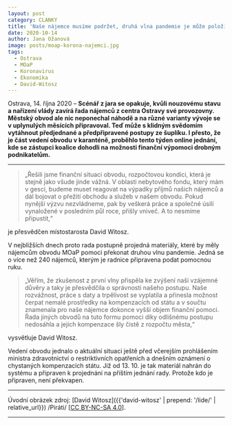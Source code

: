 ```yaml
---
layout: post
category: CLANKY
title: 'Naše nájemce musíme podržet, druhá vlna pandemie je může položit na lopatky'
date: 2020-10-14
author: Jana Ožanová
image: posts/moap-korona-najemci.jpg
tags:
  - Ostrava
  - MOaP
  - Koronavirus
  - Ekonomika
  - David-Witosz
---
```


Ostrava, 14. října 2020 – **Scénář z jara se opakuje, kvůli nouzovému stavu a nařízení vlády zavírá řada nájemců z centra Ostravy své provozovny. Městský obvod ale nic neponechal náhodě a na různé varianty vývoje se v uplynulých měsících připravoval. Teď může s klidným svědomím vytáhnout předjednané a předpřipravené postupy ze šuplíku. I přesto, že je část vedení obvodu v karanténě, proběhlo tento týden online jednání, kde se zástupci koalice dohodli na možnosti finanční výpomoci drobným podnikatelům.**

<hr />

> „Řešili jsme finanční situaci obvodu, rozpočtovou kondici, která je stejně jako všude jinde vážná. V oblasti nebytového fondu, který mám v gesci, budeme muset reagovat na výpadky příjmů našich nájemců a dál bojovat o přežití obchodu a služeb v našem obvodu. Pokud nynější výzvu nezvládneme, pak by veškerá práce a společné úsilí vynaložené v posledním půl roce, přišly vniveč. A to nesmíme připustit,“

je přesvědčen místostarosta David Witosz.

V nejbližších dnech proto rada postupně projedná materiály, které by měly nájemcům obvodu MOaP pomoci překonat druhou vlnu pandemie. Jedná se o více než 240 nájemců, kterým je radnice připravena podat pomocnou ruku.

> „Věřím, že zkušenost z první vlny přispěla ke zvýšení naší vzájemné důvěry a taky je přesvědčila o správnosti našeho postupu. Naše rozvážnost, práce s daty a trpělivost se vyplatila a přinesla možnost čerpat nemalé prostředky na kompenzacích od státu a v součtu znamenala pro naše nájemce dokonce vyšší objem finanční pomoci. Řada jiných obvodů na tuto formu pomoci díky odlišnému postupu nedosáhla a jejich kompenzace šly čistě z rozpočtu města,“

vysvětluje David Witosz.

Vedení obvodu jednalo o aktuální situaci ještě před včerejším prohlášením ministra zdravotnictví o restriktivních opatřeních a dnešním oznámení o chystaných kompenzacích státu. Již od 13. 10. je tak materiál nahrán do systému a připraven k projednání na příštím jednání rady. Protože kdo je připraven, není překvapen.

---

Úvodní obrázek zdroj: [David Witosz]({{'david-witosz' | prepend: '/lide/' | relative_url}}) /Piráti/ \[[CC BY-NC-SA 4.0](https://creativecommons.org/licenses/by-nc-sa/4.0/deed.cs)\].

- - -
